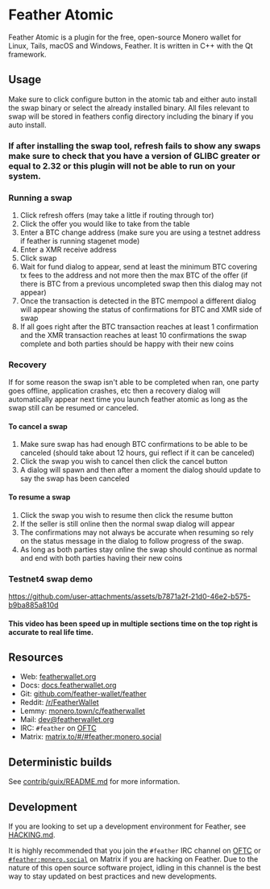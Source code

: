 # Feather Atomic

Feather Atomic is a plugin for the free, open-source Monero wallet for Linux, Tails, macOS and Windows, Feather. It is written in C++ with the Qt framework.

## Usage
Make sure to click configure button in the atomic tab and either auto install the swap binary or select the already installed binary.
All files relevant to swap will be stored in feathers config directory including the binary if you auto install.

### If after installing the swap tool, refresh fails to show any swaps make sure to check that you have a version of GLIBC greater or equal to 2.32 or this plugin will not be able to run on your system.

### Running a swap
1. Click refresh offers (may take a little if routing through tor)
2. Click the offer you would like to take from the table
3. Enter a BTC change address (make sure you are using a testnet address if feather is running stagenet mode)
4. Enter a XMR receive address
5. Click swap
6. Wait for fund dialog to appear, send at least the minimum BTC covering tx fees to the address and not more then the max BTC of the offer (if there is BTC from a previous uncompleted swap then this dialog may not appear)
7. Once the transaction is detected in the BTC mempool a different dialog will appear showing the status of confirmations for BTC and XMR side of swap
8. If all goes right after the BTC transaction reaches at least 1 confirmation and the XMR transaction reaches at least 10 confirmations the swap complete and both parties should be happy with their new coins

### Recovery
If for some reason the swap isn't able to be completed when ran, one party goes offline, application crashes, etc then a recovery dialog will automatically appear next time you launch feather atomic as long as the swap still can be resumed or canceled. 
#### To cancel a swap
1. Make sure swap has had enough BTC confirmations to be able to be canceled (should take about 12 hours, gui reflect if it can be canceled)
2. Click the swap you wish to cancel then click the cancel button
3. A dialog will spawn and then after a moment the dialog should update to say the swap has been canceled

#### To resume a swap
1. Click the swap you wish to resume then click the resume button
2. If the seller is still online then the normal swap dialog will appear
3. The confirmations may not always be accurate when resuming so rely on the status message in the dialog to follow progress of the swap.
4. As long as both parties stay online the swap should continue as normal and end with both parties having their new coins


### Testnet4 swap demo


https://github.com/user-attachments/assets/b7871a2f-21d0-46e2-b575-b9ba885a810d

#### This video has been speed up in multiple sections time on the top right is accurate to real life time.
## Resources

* Web: [featherwallet.org](https://featherwallet.org)
* Docs: [docs.featherwallet.org](https://docs.featherwallet.org)
* Git: [github.com/feather-wallet/feather](https://github.com/feather-wallet/feather)
* Reddit: [/r/FeatherWallet](https://old.reddit.com/r/FeatherWallet)
* Lemmy: [monero.town/c/featherwallet](https://monero.town/c/featherwallet)
* Mail: dev@featherwallet.org
* IRC: `#feather` on [OFTC](https://www.oftc.net/)
* Matrix: [matrix.to/#/#feather:monero.social](https://matrix.to/#/#feather:monero.social)


## Deterministic builds

See [contrib/guix/README.md](https://github.com/feather-wallet/feather/blob/master/contrib/guix/README.md) for more information.

## Development

If you are looking to set up a development environment for Feather, see [HACKING.md](https://github.com/feather-wallet/feather/blob/master/HACKING.md).

It is highly recommended that you join the `#feather` IRC channel on [OFTC](https://www.oftc.net/) or [`#feather:monero.social`](https://matrix.to/#/#feather:monero.social) on Matrix if you 
are hacking on Feather. Due to the nature of this open source software project, idling in this channel is the best 
way to stay updated on best practices and new developments.
